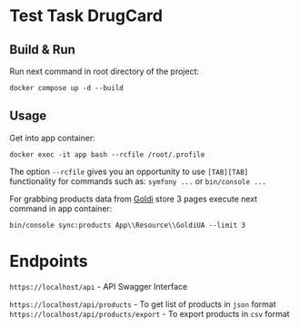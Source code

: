 # Test Task DrugCard

## Build & Run

Run next command in root directory of the project:

```shell
docker compose up -d --build
```

## Usage

Get into app container:

```shell
docker exec -it app bash --rcfile /root/.profile
```

The option `--rcfile` gives you an opportunity to use `[TAB][TAB]` functionality for commands such as: `symfony ...` or `bin/console ...`

For grabbing products data from [Goldi](https://goldi.ua) store 3 pages execute next command in app container:
```shell
bin/console sync:products App\\Resource\\GoldiUA --limit 3
```

# Endpoints

`https://localhost/api` - API Swagger Interface

`https://localhost/api/products` - To get list of products in `json` format
`https://localhost/api/products/export` - To export products in `csv` format